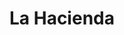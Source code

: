 ---
template: Post
title: La Hacienda
tags: Mexican
category: Regional Chain
phone: 901-850-7698
website: https://www.lahamemphis.com/
services: carry-out, curbside
---